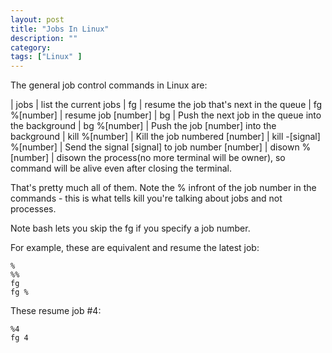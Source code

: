 ```yaml
---
layout: post
title: "Jobs In Linux"
description: ""
category: 
tags: ["Linux" ]
---
```


The general job control commands in Linux are:

| jobs | list the current jobs
| fg | resume the job that's next in the queue
| fg %[number] | resume job [number]
| bg | Push the next job in the queue into the background
| bg %[number] | Push the job [number] into the background
| kill %[number] | Kill the job numbered [number]
| kill -[signal] %[number] | Send the signal [signal] to job number [number]
| disown %[number] | disown the process(no more terminal will be owner), so command will be alive even after closing the terminal.

That's pretty much all of them. Note the % infront of the job number in the commands - this is what tells kill you're talking about jobs and not processes.


Note bash lets you skip the fg if you specify a job number.

For example, these are equivalent and resume the latest job:
~~~
%
%%
fg
fg %
~~~

These resume job #4:
~~~
%4
fg 4
~~~
